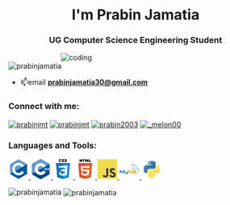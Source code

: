 <h1 align="center">I'm Prabin Jamatia</h1>
<h3 align="center">UG Computer Science Engineering Student</h3>
<img align="right" alt="coding" width="400" src="https://64.media.tumblr.com/b6231b4d5e3be51d0a8b302f29e628ae/tumblr_om3zookB751rnbw6mo2_r1_540.gif">

<p align="left"> <img src="https://komarev.com/ghpvc/?username=prabinjamatia&label=Profile%20views&color=0e75b6&style=flat" alt="prabinjamatia" /> </p>

- 📫email **prabinjamatia30@gmail.com**

<h3 align="left">Connect with me:</h3>
<p align="left">
<a href="https://linkedin.com/in/prabinjmt" target="blank"><img align="center" src="https://raw.githubusercontent.com/rahuldkjain/github-profile-readme-generator/master/src/images/icons/Social/linked-in-alt.svg" alt="prabinjmt" height="30" width="40" /></a>
<a href="https://www.codechef.com/users/prabinjmt" target="blank"><img align="center" src="https://cdn.jsdelivr.net/npm/simple-icons@3.1.0/icons/codechef.svg" alt="prabinjmt" height="30" width="40" /></a>
<a href="https://www.leetcode.com/prabin2003" target="blank"><img align="center" src="https://raw.githubusercontent.com/rahuldkjain/github-profile-readme-generator/master/src/images/icons/Social/leet-code.svg" alt="prabin2003" height="30" width="40" /></a>
<a href="https://discord.gg/_melon00" target="blank"><img align="center" src="https://raw.githubusercontent.com/rahuldkjain/github-profile-readme-generator/master/src/images/icons/Social/discord.svg" alt="_melon00" height="30" width="40" /></a>
</p>

<h3 align="left">Languages and Tools:</h3>
<p align="left"> <a href="https://www.cprogramming.com/" target="_blank" rel="noreferrer"> <img src="https://raw.githubusercontent.com/devicons/devicon/master/icons/c/c-original.svg" alt="c" width="40" height="40"/> </a> <a href="https://www.w3schools.com/cpp/" target="_blank" rel="noreferrer"> <img src="https://raw.githubusercontent.com/devicons/devicon/master/icons/cplusplus/cplusplus-original.svg" alt="cplusplus" width="40" height="40"/> </a> <a href="https://www.w3schools.com/css/" target="_blank" rel="noreferrer"> <img src="https://raw.githubusercontent.com/devicons/devicon/master/icons/css3/css3-original-wordmark.svg" alt="css3" width="40" height="40"/> </a> <a href="https://www.w3.org/html/" target="_blank" rel="noreferrer"> <img src="https://raw.githubusercontent.com/devicons/devicon/master/icons/html5/html5-original-wordmark.svg" alt="html5" width="40" height="40"/> </a> <a href="https://developer.mozilla.org/en-US/docs/Web/JavaScript" target="_blank" rel="noreferrer"> <img src="https://raw.githubusercontent.com/devicons/devicon/master/icons/javascript/javascript-original.svg" alt="javascript" width="40" height="40"/> </a> <a href="https://www.mysql.com/" target="_blank" rel="noreferrer"> <img src="https://raw.githubusercontent.com/devicons/devicon/master/icons/mysql/mysql-original-wordmark.svg" alt="mysql" width="40" height="40"/> </a> <a href="https://www.python.org" target="_blank" rel="noreferrer"> <img src="https://raw.githubusercontent.com/devicons/devicon/master/icons/python/python-original.svg" alt="python" width="40" height="40"/> </a> </p>

<p><img align="left" src="https://github-readme-stats.vercel.app/api/top-langs?username=prabinjamatia&show_icons=true&locale=en&layout=compact" alt="prabinjamatia" /></p>

<p>&nbsp;<img align="center" src="https://github-readme-stats.vercel.app/api?username=prabinjamatia&show_icons=true&locale=en" alt="prabinjamatia" /></p>
